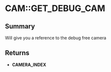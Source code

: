 # CAM::GET_DEBUG_CAM

## Summary
Will give you a reference to the debug free camera

## Returns
* **CAMERA_INDEX**